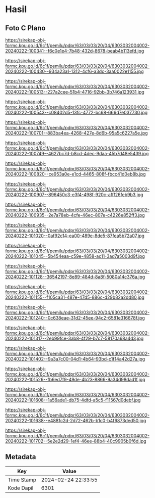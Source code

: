 # Hasil

## Foto C Plano

https://sirekap-obj-formc.kpu.go.id/6c1f/pemilu/pdpr/63/03/03/20/04/6303032004002-20240222-100341--f6c0e1e4-7b48-432d-8678-beab4b113efd.jpg

https://sirekap-obj-formc.kpu.go.id/6c1f/pemilu/pdpr/63/03/03/20/04/6303032004002-20240222-100430--934a23a1-1312-4cf6-a3dc-3aa0022e1155.jpg

https://sirekap-obj-formc.kpu.go.id/6c1f/pemilu/pdpr/63/03/03/20/04/6303032004002-20240222-100513--227a2cee-51b4-4716-92bb-3b746a123931.jpg

https://sirekap-obj-formc.kpu.go.id/6c1f/pemilu/pdpr/63/03/03/20/04/6303032004002-20240222-100543--c08402d5-13fc-4772-bc68-666d7e037730.jpg

https://sirekap-obj-formc.kpu.go.id/6c1f/pemilu/pdpr/63/03/03/20/04/6303032004002-20240222-100701--883ba4ea-4268-427e-8d6b-95a5c6227a5e.jpg

https://sirekap-obj-formc.kpu.go.id/6c1f/pemilu/pdpr/63/03/03/20/04/6303032004002-20240222-100749--4627bc7d-b8cd-4dec-9daa-45b7d48e5439.jpg

https://sirekap-obj-formc.kpu.go.id/6c1f/pemilu/pdpr/63/03/03/20/04/6303032004002-20240222-100820--ce953a0e-e1cd-4465-808f-fbcc41d0eb8b.jpg

https://sirekap-obj-formc.kpu.go.id/6c1f/pemilu/pdpr/63/03/03/20/04/6303032004002-20240222-100907--896450c3-e3f4-498f-920c-afff26feb9b3.jpg

https://sirekap-obj-formc.kpu.go.id/6c1f/pemilu/pdpr/63/03/03/20/04/6303032004002-20240222-100935--2e7a78eb-4cfe-46ec-807e-c4226e852ff3.jpg

https://sirekap-obj-formc.kpu.go.id/6c1f/pemilu/pdpr/63/03/03/20/04/6303032004002-20240222-101020--0af92c14-ea00-489e-8de5-87fea5b72a07.jpg

https://sirekap-obj-formc.kpu.go.id/6c1f/pemilu/pdpr/63/03/03/20/04/6303032004002-20240222-101045--5b454eaa-c59e-4858-ac11-3ad7a5003d9f.jpg

https://sirekap-obj-formc.kpu.go.id/6c1f/pemilu/pdpr/63/03/03/20/04/6303032004002-20240222-101128--36542197-8e89-484d-8a8f-5080a14c376a.jpg

https://sirekap-obj-formc.kpu.go.id/6c1f/pemilu/pdpr/63/03/03/20/04/6303032004002-20240222-101155--f105ca31-487e-47d5-886c-d29b82a2dd80.jpg

https://sirekap-obj-formc.kpu.go.id/6c1f/pemilu/pdpr/63/03/03/20/04/6303032004002-20240222-101240--0c638eae-31d2-45ee-94c2-6581e316678f.jpg

https://sirekap-obj-formc.kpu.go.id/6c1f/pemilu/pdpr/63/03/03/20/04/6303032004002-20240222-101317--2eb99fce-3ab8-4f29-b7c7-58170a68a4d3.jpg

https://sirekap-obj-formc.kpu.go.id/6c1f/pemilu/pdpr/63/03/03/20/04/6303032004002-20240222-101402--9a3a7c00-04d1-4b64-93bd-c1f14a42d27a.jpg

https://sirekap-obj-formc.kpu.go.id/6c1f/pemilu/pdpr/63/03/03/20/04/6303032004002-20240222-101526--fb6ed7f9-49de-4b23-8866-9a34d98dad1f.jpg

https://sirekap-obj-formc.kpu.go.id/6c1f/pemilu/pdpr/63/03/03/20/04/6303032004002-20240222-101608--1a56ade1-db75-4dfd-a5c5-f11567d0debf.jpg

https://sirekap-obj-formc.kpu.go.id/6c1f/pemilu/pdpr/63/03/03/20/04/6303032004002-20240222-101638--e4881c2d-2d72-462b-b1c0-b4f6873ded50.jpg

https://sirekap-obj-formc.kpu.go.id/6c1f/pemilu/pdpr/63/03/03/20/04/6303032004002-20240222-101702--5e2e2d29-1ef4-46ee-88b4-40c9905b0f6d.jpg


## Metadata

| Key        | Value               |
| ---------- | ------------------- |
| Time Stamp | 2024-02-24 22:33:55 |
| Kode Dapil | 6301                |



